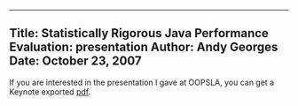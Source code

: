 -----
Title:  Statistically Rigorous Java Performance Evaluation: presentation
Author: Andy Georges
Date: October 23, 2007
-----







If you are interested in the presentation I gave at OOPSLA, you can get
a Keynote exported
[pdf](http://itkovian.net/base/files/papers/oopsla2007-georges-presentation.pdf).




